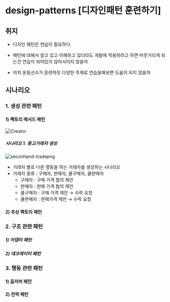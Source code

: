 # design-patterns [디자인패턴 훈련하기]

## 취지

* 디자인 패턴은 연습이 필요하다. 

* 패턴에 대해서 알고 있고 이해하고 있더라도 개발에 적용하려고 하면 머뭇거리게 되는건 연습이 되어있지 않아서이지 않을까

* 마치 운동선수가 훈련하듯 다양한 주제로 연습을해보면 도움이 되지 않을까

## 시나리오
### 1. 생성 관련 패턴
#### 1) 팩토리 메서드 패턴

![Creator](https://user-images.githubusercontent.com/35210426/190898532-e08a949b-b1b4-44c0-87fa-8d2fef636fda.png)


##### 시나리오 1. 중고거래자 생성
![seconhand-tradepng](https://user-images.githubusercontent.com/35210426/193436567-beca926c-28a2-41d8-b2f1-9bbf248fad41.png)

* 거래자 별로 다른 행동을 하는 거래자를 생성하는 시나리오
* 거래자 종류 :  구매자, 판매자, 쿨구매자, 쿨판매자
  * 구매자 : 구매 가격 협의 제안 
  * 판매자 :  판매 가격 협의 제안
  * 쿨구매자 : 구매 가격 제안 → 수락 요청  
  * 쿨판매자 : 판매가격 제안 → 수락 요청





#### 2) 추상 팩토리 패턴

### 2. 구조 관련 패턴

##### 1) 어댑터 패턴

##### 2) 데코레이터 패턴

### 3. 행동 관련 패턴

#### 1) 옵저버 패턴

#### 2) 전략 패턴
